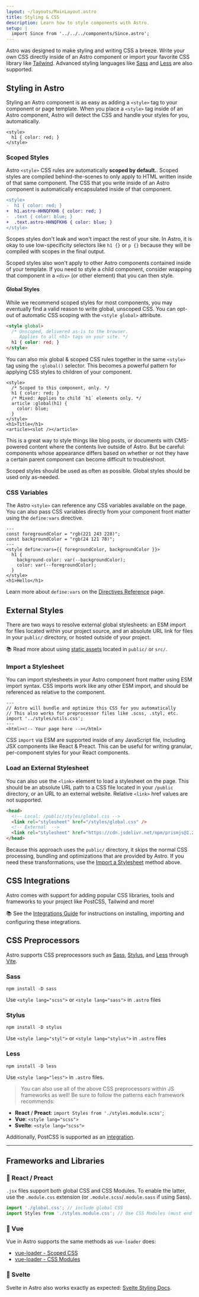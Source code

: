 ```yaml
---
layout: ~/layouts/MainLayout.astro
title: Styling & CSS
description: Learn how to style components with Astro.
setup: |
  import Since from '../../../components/Since.astro';
---
```


Astro was designed to make styling and writing CSS a breeze. Write your own CSS directly inside of an Astro component or import your favorite CSS library like [Tailwind][tailwind]. Advanced styling languages like [Sass][sass] and [Less][less] are also supported.

## Styling in Astro

Styling an Astro component is as easy as adding a `<style>` tag to your component or page template. When you place a `<style>` tag inside of an Astro component, Astro will detect the CSS and handle your styles for you, automatically.

```astro
<style>
  h1 { color: red; }
</style>
```

### Scoped Styles

Astro `<style>` CSS rules are automatically **scoped by default.**. Scoped styles are compiled behind-the-scenes to only apply to HTML written inside of that same component. The CSS that you write inside of an Astro component is automatically encapsulated inside of that component. 

```diff
<style>
-  h1 { color: red; }
+  h1.astro-HHNQFKH6 { color: red; }
-  .text { color: blue; }
+  .text.astro-HHNQFKH6 { color: blue; }
</style>
```

Scopes styles don't leak and won't impact the rest of your site. In Astro, it is okay to use low-specificity selectors like `h1 {}` or `p {}` because they will be compiled with scopes in the final output. 

Scoped styles also won't apply to other Astro components contained inside of your template. If you need to style a child component, consider wrapping that component in a `<div>` (or other element) that you can then style. 
#### Global Styles

While we recommend scoped styles for most components, you may eventually find a valid reason to write global, unscoped CSS. You can opt-out of automatic CSS scoping with the `<style global>` attribute.

```html
<style global>
  /* Unscoped, delivered as-is to the browser.
     Applies to all <h1> tags on your site. */
  h1 { color: red; }
</style>
```

You can also mix global & scoped CSS rules together in the same `<style>` tag using the `:global()` selector. This becomes a powerful pattern for applying CSS styles to children of your component.

```astro
<style>
  /* Scoped to this component, only. */
  h1 { color: red; }
  /* Mixed: Applies to child `h1` elements only. */
  article :global(h1) {
    color: blue;
  }
</style>
<h1>Title</h1>
<article><slot /></article>
```

This is a great way to style things like blog posts, or documents with CMS-powered content where the contents live outside of Astro. But be careful: components whose appearance differs based on whether or not they have a certain parent component can become difficult to troubleshoot.

Scoped styles should be used as often as possible. Global styles should be used only as-needed.
### CSS Variables

<Since v="0.21.0" />

The Astro `<style>` can reference any CSS variables available on the page. You can also pass CSS variables directly from your component front matter using the `define:vars` directive.

```astro
---
const foregroundColor = "rgb(221 243 228)";
const backgroundColor = "rgb(24 121 78)";
---
<style define:vars={{ foregroundColor, backgroundColor }}>
  h1 {
    background-color: var(--backgroundColor);
    color: var(--foregroundColor);
  }
</style>
<h1>Hello</h1>
```

Learn more about `define:vars` on the [Directives Reference](/en/reference/directives-reference#definevars) page.

## External Styles

There are two ways to resolve external global stylesheets: an ESM import for files located within your project source, and an absolute URL link for files in your `public/` directory, or hosted outside of your project. 

📚 Read more about using [static assets](/en/guides/imports) located in `public/` or `src/`.

### Import a Stylesheet

You can import stylesheets in your Astro component front matter using ESM import syntax. CSS imports work like any other ESM import, and should be referenced as relative to the component.

```astro
---
// Astro will bundle and optimize this CSS for you automatically
// This also works for preprocessor files like .scss, .styl, etc.
import '../styles/utils.css';
---
<html><!-- Your page here --></html>
```

CSS `import` via ESM are supported inside of any JavaScript file, including JSX components like React & Preact.  This can be useful for writing granular, per-component styles for your React components.
### Load an External Stylesheet

You can also use the `<link>` element to load a stylesheet on the page. This should be an absolute URL path to a CSS file located in your `/public` directory, or an URL to an external website. Relative `<link>` href values are not supported. 

```html
<head>
  <!-- Local: /public/styles/global.css -->
  <link rel="stylesheet" href="/styles/global.css" />
  <!-- External  -->
  <link rel="stylesheet" href="https://cdn.jsdelivr.net/npm/prismjs@1.24.1/themes/prism-tomorrow.css">
</head>
```

Because this approach uses the `public/` directory, it skips the normal CSS processing, bundling and optimizations that are provided by Astro. If you need these transformations, use the [Import a Stylesheet](#import-a-stylesheet) method above.


## CSS Integrations

Astro comes with support for adding popular CSS libraries, tools and frameworks to your project like PostCSS, Tailwind and more! 

📚 See the [Integrations Guide](/en/guides/integrations-guide/) for instructions on installing, importing and configuring these integrations.


## CSS Preprocessors

Astro supports CSS preprocessors such as [Sass][sass], [Stylus][stylus], and [Less][less] through [Vite][vite-preprocessors].

### Sass

 ```
 npm install -D sass
 ````
 Use  `<style lang="scss">` or `<style lang="sass">` in `.astro` files

### Stylus

```
npm install -D stylus
``` 
Use `<style lang="styl">` or `<style lang="stylus">` in `.astro` files

### Less
```
npm install -D less
``` 
Use `<style lang="less">` in `.astro` files.


> You can also use all of the above CSS preprocessors within JS frameworks as well! Be sure to follow the patterns each framework recommends:

- **React** / **Preact**: `import Styles from './styles.module.scss'`;
- **Vue**: `<style lang="scss">`
- **Svelte**: `<style lang="scss">`

Additionally, PostCSS is supported as an [integration](/en/guides/integrations-guide/).


---

## Frameworks and Libraries

### 📘 React / Preact

`.jsx` files support both global CSS and CSS Modules. To enable the latter, use the `.module.css` extension (or `.module.scss`/`.module.sass` if using Sass).

```js
import './global.css'; // include global CSS
import Styles from './styles.module.css'; // Use CSS Modules (must end in `.module.css`, `.module.scss`, or `.module.sass`!)
```

### 📗 Vue

Vue in Astro supports the same methods as `vue-loader` does:

- [vue-loader - Scoped CSS][vue-scoped]
- [vue-loader - CSS Modules][vue-css-modules]

### 📕 Svelte

Svelte in Astro also works exactly as expected: [Svelte Styling Docs][svelte-style].



[less]: https://lesscss.org/
[sass]: https://sass-lang.com/
[stylus]: https://stylus-lang.com/
[svelte-style]: https://svelte.dev/docs#style
[tailwind]: https://tailwindcss.com
[vite-preprocessors]: https://vitejs.dev/guide/features.html#css-pre-processors
[vue-css-modules]: https://vue-loader.vuejs.org/guide/css-modules.html
[vue-scoped]: https://vue-loader.vuejs.org/guide/scoped-css.html
